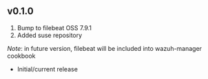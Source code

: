 ## v0.1.0
1. Bump to filebeat OSS 7.9.1
2. Added suse repository

*Note*: in future version, filebeat will be included into wazuh-manager cookbook

* Initial/current release
